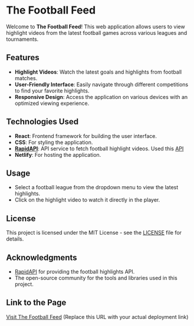 # The Football Feed

Welcome to **The Football Feed**! This web application allows users to view highlight videos from the latest football games across various leagues and tournaments.

## Features

- **Highlight Videos**: Watch the latest goals and highlights from football matches.
- **User-Friendly Interface**: Easily navigate through different competitions to find your favorite highlights.
- **Responsive Design**: Access the application on various devices with an optimized viewing experience.

## Technologies Used

- **React**: Frontend framework for building the user interface.
- **CSS**: For styling the application.
- **[RapidAPI](https://rapidapi.com/)**: API service to fetch football highlight videos. Used this [API](https://rapidapi.com/scorebat/api/free-football-soccer-videos)
- **Netlify**: For hosting the application.

## Usage

- Select a football league from the dropdown menu to view the latest highlights.
- Click on the highlight video to watch it directly in the player.

## License

This project is licensed under the MIT License - see the [LICENSE](LICENSE) file for details.

## Acknowledgments

- [RapidAPI](https://rapidapi.com/) for providing the football highlights API.
- The open-source community for the tools and libraries used in this project.

## Link to the Page

[Visit The Football Feed](https://the-football-feed.netlify.app/) (Replace this URL with your actual deployment link)
